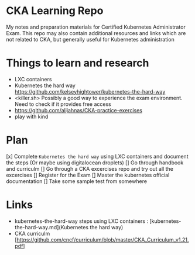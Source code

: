 # CKA Learning Repo

My notes and preparation materials for Certified Kubernetes Administrator Exam. This repo may also contain additional resources and links which are not related to CKA, but generally useful for Kubernetes administration

# Things to learn and research

* LXC containers
* Kubernetes the hard way <https://github.com/kelseyhightower/kubernetes-the-hard-way>
* <killer.sh> Possibly a good way to experience the exam environment. Need to check if it provides free access
* <https://github.com/alijahnas/CKA-practice-exercises>
* play with kind

# Plan

[x] Complete `Kubernetes the hard way` using LXC containers and document the steps (Or maybe using digitalocean droplets)
[] Go through handbook and curriculm
[] Go through a CKA excercises repo and try out all the excercises
[] Register for the Exam
[] Master the kubernetes official documentation
[] Take some sample test from somewhere


# Links

* kubernetes-the-hard-way steps using LXC containers : [kubernetes-the-hard-way.md](Kubernetes the hard way)
* CKA curriculm [https://github.com/cncf/curriculum/blob/master/CKA_Curriculum_v1.21.pdf]
